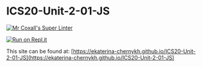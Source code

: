 # ICS20-Unit-2-01-JS

[![Mr Coxall's Super Linter](https://github.com/ekaterina-chernykh/ICS20-Unit-2-01-JS/workflows/Mr%20Coxall's%20Super%20Linter/badge.svg)](https://github.com/ekaterina-chernykh/ICS20-Unit-2-01-JS/actions/)

[![Run on Repl.it](https://repl.it/badge/github/ekaterina-chernykh/ICS20-Unit-2-01-JS)](https://repl.it/github/ekaterina-chernykh/ICS20-Unit-2-01-JS)

This site can be found at: [https://ekaterina-chernykh.github.io/ICS20-Unit-2-01-JS](https://ekaterina-chernykh.github.io/ICS20-Unit-2-01-JS)
